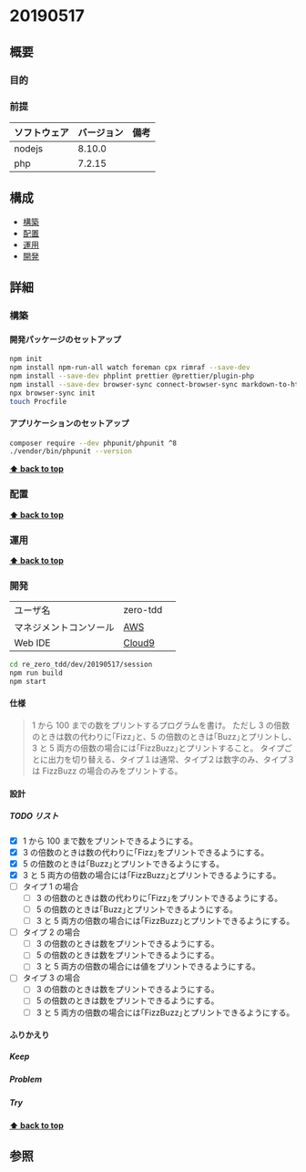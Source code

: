 # 20190517

## 概要

### 目的

### 前提

| ソフトウェア | バージョン | 備考 |
| :----------- | :--------- | :--- |
| nodejs       | 8.10.0     |      |
| php          | 7.2.15     |      |

## 構成

- [構築](#構築)
- [配置](#配置)
- [運用](#運用)
- [開発](#開発)

## 詳細

### 構築

#### 開発パッケージのセットアップ

```bash
npm init
npm install npm-run-all watch foreman cpx rimraf --save-dev
npm install --save-dev phplint prettier @prettier/plugin-php
npm install --save-dev browser-sync connect-browser-sync markdown-to-html
npx browser-sync init
touch Procfile
```

#### アプリケーションのセットアップ

```bash
composer require --dev phpunit/phpunit ^8
./vendor/bin/phpunit --version
```

**[⬆ back to top](#構成)**

### 配置

**[⬆ back to top](#構成)**

### 運用

**[⬆ back to top](#構成)**

### 開発

|                        |                                                                                                     |     |
| :--------------------- | :-------------------------------------------------------------------------------------------------- | :-- |
| ユーザ名               | zero-tdd                                                                                            |     |
| マネジメントコンソール | [AWS](https://hiroshima-arc.signin.aws.amazon.com/console)                                          |     |
| Web IDE                | [Cloud9](https://ap-northeast-1.console.aws.amazon.com/cloud9/ide/8303dea7388a40018c1fa92c976b2824) |     |

```bash
cd re_zero_tdd/dev/20190517/session
npm run build
npm start
```

#### 仕様

> 1 から 100 までの数をプリントするプログラムを書け。
> ただし 3 の倍数のときは数の代わりに｢Fizz｣と、5 の倍数のときは｢Buzz｣とプリントし、3 と 5 両方の倍数の場合には｢FizzBuzz｣とプリントすること。
> タイプごとに出力を切り替える、タイプ１は通常、タイプ２は数字のみ、タイプ３は FizzBuzz の場合のみをプリントする。

#### 設計

##### TODO リスト

- [x] 1 から 100 まで数をプリントできるようにする。
- [x] 3 の倍数のときは数の代わりに｢Fizz｣をプリントできるようにする。
- [x] 5 の倍数のときは｢Buzz｣とプリントできるようにする。
- [x] 3 と 5 両方の倍数の場合には｢FizzBuzz｣とプリントできるようにする。
- [ ] タイプ 1 の場合
  - [ ] 3 の倍数のときは数の代わりに｢Fizz｣をプリントできるようにする。
  - [ ] 5 の倍数のときは｢Buzz｣とプリントできるようにする。
  - [ ] 3 と 5 両方の倍数の場合には｢FizzBuzz｣とプリントできるようにする。
- [ ] タイプ 2 の場合
  - [ ] 3 の倍数のときは数をプリントできるようにする。
  - [ ] 5 の倍数のときは数をプリントできるようにする。
  - [ ] 3 と 5 両方の倍数の場合には値をプリントできるようにする。
- [ ] タイプ 3 の場合
  - [ ] 3 の倍数のときは数をプリントできるようにする。
  - [ ] 5 の倍数のときは数をプリントできるようにする。
  - [ ] 3 と 5 両方の倍数の場合には｢FizzBuzz｣とプリントできるようにする。

#### ふりかえり

##### Keep

##### Problem

##### Try

**[⬆ back to top](#構成)**

## 参照
